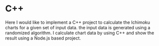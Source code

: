 # C++
Here I would like to implement a C++ project to calculate the Ichimoku charts for a given set of input data.
the input data is generated using a randomized algorithm.
I calculate chart data by using C++ and show the result using a Node.js based project.
